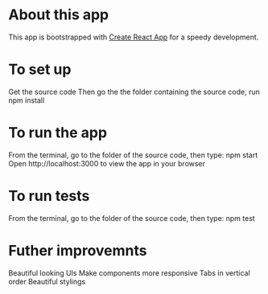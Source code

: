 # About this app

This app is bootstrapped with [Create React App](https://github.com/facebook/create-react-app) for a speedy development.

# To set up

Get the source code
Then go the the folder containing the source code, run npm install

# To run the app

From the terminal, go to the folder of the source code, then type: npm start
Open http://localhost:3000 to view the app in your browser

# To run tests

From the terminal, go to the folder of the source code, then type: npm test

# Futher improvemnts

Beautiful looking UIs
Make components more responsive
Tabs in vertical order
Beautiful stylings
